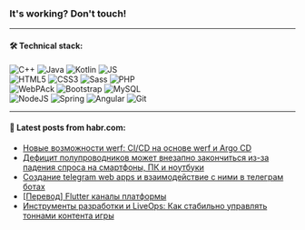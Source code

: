 ### It's working? Don't touch!

---

#### 🛠️ Technical stack:

![C++](https://img.shields.io/badge/C++-informational?logo=c%2B%2B&style=flat&logoColor=white&color=9C033A)
![Java](https://img.shields.io/badge/Java-informational?logo=java&style=flat&logoColor=white&color=007396)
![Kotlin](https://img.shields.io/badge/Kotlin-informational?logo=Kotlin&style=flat&logoColor=white&color=0095D5)
![JS](https://img.shields.io/badge/JS-informational?logo=javaScript&style=flat&logoColor=black&color=F7Df1E) <br>
![HTML5](https://img.shields.io/badge/HTML5-informational?logo=html5&style=flat&logoColor=white&color=E34F26)
![CSS3](https://img.shields.io/badge/CSS3-informational?logo=css3&style=flat&logoColor=white&color=157286)
![Sass](https://img.shields.io/badge/Saas-informational?logo=sass&style=flat&logoColor=white&color=hotpink)
![PHP](https://img.shields.io/badge/PHP-informational?logo=php&style=flat&logoColor=white&color=777BB4) <br>
![WebPAck](https://img.shields.io/badge/WebPack-informational?logo=webPack&style=flat&logoColor=white&color=FF6F00)
![Bootstrap](https://img.shields.io/badge/Bootstrap-informational?logo=Bootstrap&style=flat&logoColor=white&color=7952B3)
![MySQL](https://img.shields.io/badge/MySQL-informational?logo=MySQL&style=flat&logoColor=white&color=00f) <br>
![NodeJS](https://img.shields.io/badge/NodeJS-informational?logo=node.js&style=flat&logoColor=white&color=43853D)
![Spring](https://img.shields.io/badge/Spring-informational?logo=Spring&style=flat&logoColor=white&color=0A9EDC)
![Angular](https://img.shields.io/badge/Vue-informational?logo=vue.js&style=flat&logoColor=white&color=red)
![Git](https://img.shields.io/badge/Git-informational?logo=git&style=flat&logoColor=white&color=darkorange)

___

#### 💬 Latest posts from habr.com:

<!-- BLOG-POST-LIST:START -->
- [Новые возможности werf: CI/CD на основе werf и Argo CD](https://habr.com/ru/post/666100/?utm_source=habrahabr&utm_medium=rss&utm_campaign=666100)
- [Дефицит полупроводников может внезапно закончиться из-за падения спроса на смартфоны, ПК и ноутбуки](https://habr.com/ru/post/653641/?utm_source=habrahabr&utm_medium=rss&utm_campaign=653641)
- [Создание telegram web apps и взаимодействие с ними в телеграм ботах](https://habr.com/ru/post/666278/?utm_source=habrahabr&utm_medium=rss&utm_campaign=666278)
- [[Перевод] Flutter каналы платформы](https://habr.com/ru/post/666272/?utm_source=habrahabr&utm_medium=rss&utm_campaign=666272)
- [Инструменты разработки и LiveOps: Как стабильно управлять тоннами контента игры](https://habr.com/ru/post/665784/?utm_source=habrahabr&utm_medium=rss&utm_campaign=665784)
<!-- BLOG-POST-LIST:END -->
